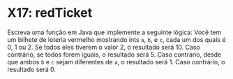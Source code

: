 # X17: redTicket

Escreva uma função em Java que implemente a seguinte lógica: Você tem um bilhete de loteria vermelho mostrando ints `a`, `b`, e `c`, cada um dos quais é 0, 1 ou 2. Se todos eles tiverem o valor 2, o resultado será 10. Caso contrário, se todos forem iguais, o resultado será 5. Caso contrário, desde que ambos `b` e `c` sejam diferentes de `a`, o resultado será 1. Caso contrário, o resultado será 0.